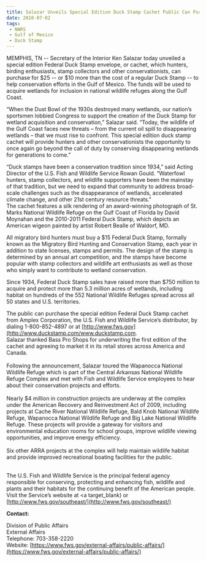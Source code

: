 ```yaml
---
title: Salazar Unveils Special Edition Duck Stamp Cachet Public Can Purchase to Support Gulf Wildlife Refuges
date: 2010-07-02
tags:
 - NWRS
 - Gulf of Mexico
 - Duck Stamp
---
```


MEMPHIS, TN -- Secretary of the Interior Ken Salazar today unveiled a special edition Federal Duck Stamp envelope, or cachet, which hunters, birding enthusiasts, stamp collectors and other conservationists, can purchase for $25 -- or $10 more than the cost of a regular Duck Stamp -- to help conservation efforts in the Gulf of Mexico. The funds will be used to acquire wetlands for inclusion in national wildlife refuges along the Gulf Coast.  

“When the Dust Bowl of the 1930s destroyed many wetlands, our nation’s sportsmen lobbied Congress to support the creation of the Duck Stamp for wetland acquisition and conservation,” Salazar said. “Today, the wildlife of the Gulf Coast faces new threats – from the current oil spill to disappearing wetlands – that we must rise to confront. This special edition duck stamp cachet will provide hunters and other conservationists the opportunity to once again go beyond the call of duty by conserving disappearing wetlands for generations to come.”  

“Duck stamps have been a conservation tradition since 1934,” said Acting Director of the U.S. Fish and Wildlife Service Rowan Gould. “Waterfowl hunters, stamp collectors, and wildlife supporters have been the mainstay of that tradition, but we need to expand that community to address broad-scale challenges such as the disappearance of wetlands, accelerated climate change, and other 21st century resource threats."  
The cachet features a silk rendering of an award-winning photograph of St. Marks National Wildlife Refuge on the Gulf Coast of Florida by David Moynahan and the 2010-2011 Federal Duck Stamp, which depicts an American wigeon painted by artist Robert Bealle of Waldorf, MD.  

All migratory bird hunters must buy a $15 Federal Duck Stamp, formally known as the Migratory Bird Hunting and Conservation Stamp, each year in addition to state licenses, stamps and permits. The design of the stamp is determined by an annual art competition, and the stamps have become popular with stamp collectors and wildlife art enthusiasts as well as those who simply want to contribute to wetland conservation.

Since 1934, Federal Duck Stamp sales have raised more than $750 million to acquire and protect more than 5.3 million acres of wetlands, including habitat on hundreds of the 552 National Wildlife Refuges spread across all 50 states and U.S. territories.  

The public can purchase the special edition Federal Duck Stamp cachet from Amplex Corporation, the U.S. Fish and Wildlife Service’s distributor, by dialing 1-800-852-4897 or at [http://www.fws.gov](http://www.duckstamp.com/www.duckstamp.com</a>.<br /> Salazar thanked Bass Pro Shops for underwriting the first edition of the cachet and agreeing to market it in its retail stores across America and Canada.<br /> <br /> Following the announcement, Salazar toured the Wapanocca National Wildlife Refuge which is part of the Central Arkansas National Wildlife Refuge Complex and met with Fish and Wildlife Service employees to hear about their conservation projects and efforts.<br /> <br /> Nearly $4 million in construction projects are underway at the complex under the American Recovery and Reinvestment Act of 2009, including projects at Cache River National Wildlife Refuge, Bald Knob National Wildlife Refuge, Wapanocca National Wildlife Refuge and Big Lake National Wildlife Refuge. These projects will provide a gateway for visitors and environmental education rooms for school groups, improve wildlife viewing opportunities, and improve energy efficiency.<br /> <br /> Six other ARRA projects at the complex will help maintain wildlife habitat and provide improved recreational boating facilities for the public.</p> <p><br /> The U.S. Fish and Wildlife Service is the principal federal agency responsible for conserving, protecting and enhancing fish, wildlife and plants and their habitats for the continuing benefit of the American people. Visit the Service’s website at <a target_blank) or [http://www.fws.gov/southeast/](http://www.fws.gov/southeast/)

**Contact:**

Division of Public Affairs  
External Affairs  
Telephone: 703-358-2220  
Website: [https://www.fws.gov/external-affairs/public-affairs/](https://www.fws.gov/external-affairs/public-affairs/)
